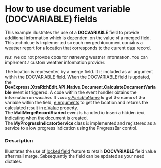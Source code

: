 # How to use document variable (DOCVARIABLE) fields


<p>This example illustrates the use of a <strong>DOCVARIABLE </strong>field to provide additional information which is dependent on the value of a merged field. This technique is implemented so each merged document contains a weather report for a location that corresponds to the current data record.</p>
<p>NB: We do not provide code for retrieving weather information. You can implement a custom weather information provider.</p>
<p>The location is represented by a merge field. It is included as an argument within the DOCVARIABLE field. When the DOCVARIABLE field is updated, the <strong>DevExpress.XtraRichEdit.API.Native.Document.CalculateDocumentVariable</strong> event is triggered. A code within the event handler obtains the information on weather. It uses <u>e.VariableName</u> to get the name of the variable within the field, <u>e.Arguments</u> to get the location and returns the calculated result in <u>e.Value</u> property.<br /> The <strong>MailMergeRecordStarted</strong> event is handled to insert a hidden text indicating when the document is created. <br /> The <strong>MyProgressIndicatorService</strong> class is implemented and registered as a service to allow progress indication using the ProgressBar control.</p>


<h3>Description</h3>

Illustrates the use of&nbsp;<a href="http://help.devexpress.com/#WindowsForms/CustomDocument17168">locked field</a>&nbsp;feature to retain&nbsp;<strong>DOCVARIABLE </strong>field value after mail merge. Subsequently the field can be updated as your need dictates.

<br/>


